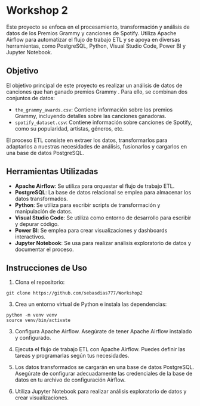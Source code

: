# Workshop 2

Este proyecto se enfoca en el procesamiento, transformación y análisis de datos de los Premios Grammy y canciones de Spotify. Utiliza Apache Airflow para automatizar el flujo de trabajo ETL y se apoya en diversas herramientas, como PostgreSQL, Python, Visual Studio Code, Power BI y Jupyter Notebook.

## Objetivo

El objetivo principal de este proyecto es realizar un análisis de datos de canciones que han ganado premios Grammy . Para ello, se combinan dos conjuntos de datos:

- `the_grammy_awards.csv`: Contiene información sobre los premios Grammy, incluyendo detalles sobre las canciones ganadoras.
- `spotify_dataset.csv`: Contiene información sobre canciones de Spotify, como su popularidad, artistas, géneros, etc.

El proceso ETL consiste en extraer los datos, transformarlos para adaptarlos a nuestras necesidades de análisis, fusionarlos y cargarlos en una base de datos PostgreSQL.

## Herramientas Utilizadas

- **Apache Airflow**: Se utiliza para orquestar el flujo de trabajo ETL.
- **PostgreSQL**: La base de datos relacional se emplea para almacenar los datos transformados.
- **Python**: Se utiliza para escribir scripts de transformación y manipulación de datos.
- **Visual Studio Code**: Se utiliza como entorno de desarrollo para escribir y depurar código.
- **Power BI**: Se emplea para crear visualizaciones y dashboards interactivos.
- **Jupyter Notebook**: Se usa para realizar análisis exploratorio de datos y documentar el proceso.

## Instrucciones de Uso

1. Clona el repositorio:
```
git clone https://github.com/sebasdias777/Workshop2
```
3. Crea un entorno virtual de Python e instala las dependencias:
```
python -m venv venv
source venv/bin/activate
```
3. Configura Apache Airflow. Asegúrate de tener Apache Airflow instalado y configurado.

4. Ejecuta el flujo de trabajo ETL con Apache Airflow. Puedes definir las tareas y programarlas según tus necesidades.

5. Los datos transformados se cargarán en una base de datos PostgreSQL. Asegúrate de configurar adecuadamente las credenciales de la base de datos en tu archivo de configuración Airflow.

6. Utiliza Jupyter Notebook para realizar análisis exploratorio de datos y crear visualizaciones.
